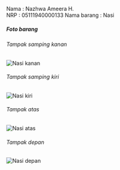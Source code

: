 Nama        : Nazhwa Ameera H. <br />
NRP         : 05111940000133
Nama barang : Nasi

##### Foto barang
###### Tampak samping kanan
![Nasi kanan](https://user-images.githubusercontent.com/68385532/133930964-321434fe-51f3-477d-ab47-ed45fc206f16.jpeg)

###### Tampak samping kiri
![Nasi kiri](https://user-images.githubusercontent.com/68385532/133930893-ed0770b3-5b46-4f96-b1de-525b06af17a0.jpeg)

###### Tampak atas
![Nasi atas](https://user-images.githubusercontent.com/68385532/133930946-0cfb7f45-efb1-4da2-9a76-3c66d93d792e.jpeg)

###### Tampak depan
![Nasi depan](https://user-images.githubusercontent.com/68385532/133930957-31e68626-4426-4aef-b2f9-2d6da8869241.jpeg)
